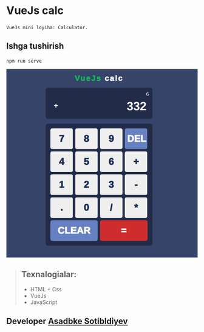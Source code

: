 # VueJs calc
```
VueJs mini loyiha: Calculator.
```
## Ishga tushirish
```
npm run serve
```
![Project preview](calculator.png)

> ## Texnalogialar:
> - HTML + Css
> - VueJs 
> - JavaScript

## Developer [Asadbke Sotibldiyev](https://https://github.com/asadbek-sotiboldiyev/)